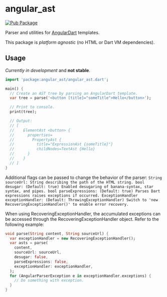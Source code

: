 # angular_ast

<!-- Badges -->

[![Pub
Package](https://img.shields.io/pub/v/angular_ast.svg)](https://pub.dartlang.org/packages/angular_ast)

Parser and utilities for [AngularDart][gh_angular_dart] templates.

[gh_angular_dart]: https://github.com/dart-lang/angular

<!-- Badges will go here -->

This package is _platform agnostic_ (no HTML or Dart VM dependencies).

## Usage

*Currently in development* and **not stable**.

```dart
import 'package:angular_ast/angular_ast.dart';

main() {
  // Create an AST tree by parsing an AngularDart template.
  var tree = parse('<button [title]="someTitle">Hello</button>');

  // Print to console.
  print(tree);

  // Output:
  // [
  //    ElementAst <button> {
  //      properties=
  //        PropertyAst {
  //          title="ExpressionAst {someTitle}"}
  //          childNodes=TextAst {Hello}
  //      }
  //    }
  // ]
}
```

Additional flags can be passed to change the behavior of the parser: `String
sourceUrl: String describing the path of the HTML string. bool desugar:
(Default: true) Enabled desugaring of banana-syntax, star syntax, and pipes.
bool parseExpressions: (Default: true) Parses Dart expressions raises exceptions
if occurred. ExceptionHandler exceptionHandler: (Default:
ThrowingExceptionHandler) Switch to 'new RecoveringExceptionHandler()' to enable
error recovery.`

When using RecoveringExceptionHandler, the accumulated exceptions can be
accessed through the RecoveringExceptionHandler object. Refer to the following
example: 
```dart
void parse(String content, String sourceUrl) {
  var exceptionHandler = new RecoveringExceptionHandler();
  var asts = parse(
    content,
    sourceUrl: sourceUrl,
    desugar: false,
    parseExpressions: false,
    exceptionHandler: exceptionHandler,
  );
  for (AngularParserException e in exceptionHandler.exceptions) {
    // Do something with exception.
  }
}
```
